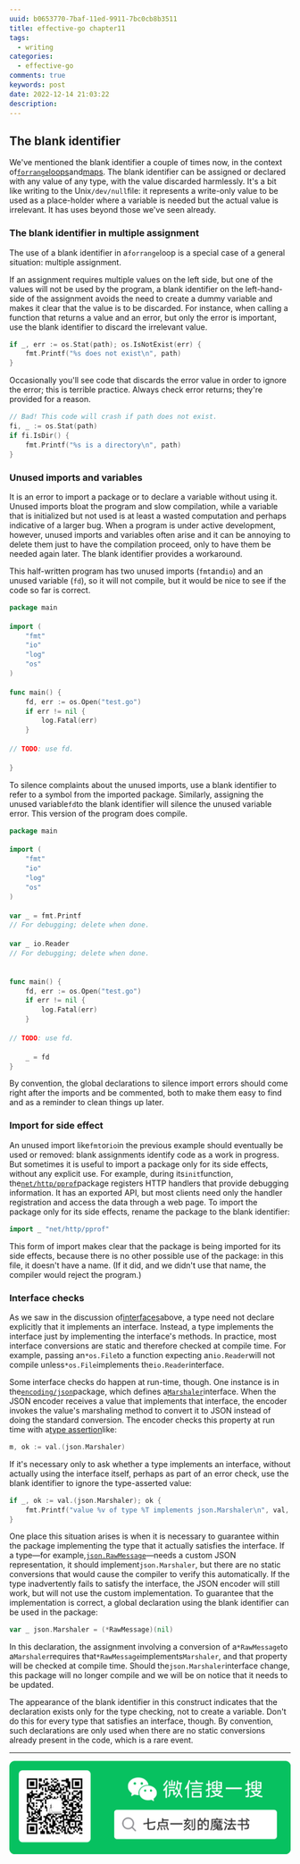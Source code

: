 ```yaml
---
uuid: b0653770-7baf-11ed-9911-7bc0cb8b3511
title: effective-go chapter11
tags:
  - writing
categories:
  - effective-go
comments: true
keywords: post
date: 2022-12-14 21:03:22
description:
---
```


<!--more-->
<!-- 1. 发布前：删除草稿的 uuid -->
<!-- 2. 发布后：补充tag，category -->

## The blank identifier 

We've mentioned the blank identifier a couple of times now, in the context of[`forrange`loops](https://docs.huihoo.com/go/golang.org/doc/effective_go.html#for)and[maps](https://docs.huihoo.com/go/golang.org/doc/effective_go.html#maps). The blank identifier can be assigned or declared with any value of any type, with the value discarded harmlessly. It's a bit like writing to the Unix`/dev/null`file: it represents a write-only value to be used as a place-holder where a variable is needed but the actual value is irrelevant. It has uses beyond those we've seen already.

### The blank identifier in multiple assignment 

The use of a blank identifier in a`forrange`loop is a special case of a general situation: multiple assignment.

If an assignment requires multiple values on the left side, but one of the values will not be used by the program, a blank identifier on the left-hand-side of the assignment avoids the need to create a dummy variable and makes it clear that the value is to be discarded. For instance, when calling a function that returns a value and an error, but only the error is important, use the blank identifier to discard the irrelevant value.

```go
if _, err := os.Stat(path); os.IsNotExist(err) {
	fmt.Printf("%s does not exist\n", path)
}

```

Occasionally you'll see code that discards the error value in order to ignore the error; this is terrible practice. Always check error returns; they're provided for a reason.

```go
// Bad! This code will crash if path does not exist.
fi, _ := os.Stat(path)
if fi.IsDir() {
    fmt.Printf("%s is a directory\n", path)
}

```

### Unused imports and variables 

It is an error to import a package or to declare a variable without using it. Unused imports bloat the program and slow compilation, while a variable that is initialized but not used is at least a wasted computation and perhaps indicative of a larger bug. When a program is under active development, however, unused imports and variables often arise and it can be annoying to delete them just to have the compilation proceed, only to have them be needed again later. The blank identifier provides a workaround.

This half-written program has two unused imports \(`fmt`and`io`\) and an unused variable \(`fd`\), so it will not compile, but it would be nice to see if the code so far is correct.

```go
package main

import (
    "fmt"
    "io"
    "log"
    "os"
)

func main() {
    fd, err := os.Open("test.go")
    if err != nil {
        log.Fatal(err)
    }
    
// TODO: use fd.

}
```

To silence complaints about the unused imports, use a blank identifier to refer to a symbol from the imported package. Similarly, assigning the unused variable`fd`to the blank identifier will silence the unused variable error. This version of the program does compile.

```go
package main

import (
    "fmt"
    "io"
    "log"
    "os"
)

var _ = fmt.Printf 
// For debugging; delete when done.

var _ io.Reader    
// For debugging; delete when done.


func main() {
    fd, err := os.Open("test.go")
    if err != nil {
        log.Fatal(err)
    }
    
// TODO: use fd.

    _ = fd
}
```

By convention, the global declarations to silence import errors should come right after the imports and be commented, both to make them easy to find and as a reminder to clean things up later.

### Import for side effect 

An unused import like`fmt`or`io`in the previous example should eventually be used or removed: blank assignments identify code as a work in progress. But sometimes it is useful to import a package only for its side effects, without any explicit use. For example, during its`init`function, the[`net/http/pprof`](https://docs.huihoo.com/go/golang.org/pkg/net/http/pprof/index.html)package registers HTTP handlers that provide debugging information. It has an exported API, but most clients need only the handler registration and access the data through a web page. To import the package only for its side effects, rename the package to the blank identifier:

```go
import _ "net/http/pprof"

```

This form of import makes clear that the package is being imported for its side effects, because there is no other possible use of the package: in this file, it doesn't have a name. \(If it did, and we didn't use that name, the compiler would reject the program.\)

### Interface checks 

As we saw in the discussion of[interfaces](https://docs.huihoo.com/go/golang.org/doc/effective_go.html#interfaces_and_types)above, a type need not declare explicitly that it implements an interface. Instead, a type implements the interface just by implementing the interface's methods. In practice, most interface conversions are static and therefore checked at compile time. For example, passing an`*os.File`to a function expecting an`io.Reader`will not compile unless`*os.File`implements the`io.Reader`interface.

Some interface checks do happen at run-time, though. One instance is in the[`encoding/json`](https://docs.huihoo.com/go/golang.org/pkg/encoding/json/index.html)package, which defines a[`Marshaler`](https://docs.huihoo.com/go/golang.org/pkg/encoding/json/index.html#Marshaler)interface. When the JSON encoder receives a value that implements that interface, the encoder invokes the value's marshaling method to convert it to JSON instead of doing the standard conversion. The encoder checks this property at run time with a[type assertion](https://docs.huihoo.com/go/golang.org/doc/effective_go.html#interface_conversions)like:

```go
m, ok := val.(json.Marshaler)

```

If it's necessary only to ask whether a type implements an interface, without actually using the interface itself, perhaps as part of an error check, use the blank identifier to ignore the type-asserted value:

```go
if _, ok := val.(json.Marshaler); ok {
    fmt.Printf("value %v of type %T implements json.Marshaler\n", val, val)
}

```

One place this situation arises is when it is necessary to guarantee within the package implementing the type that it actually satisfies the interface. If a type—for example,[`json.RawMessage`](https://docs.huihoo.com/go/golang.org/pkg/encoding/json/index.html#RawMessage)—needs a custom JSON representation, it should implement`json.Marshaler`, but there are no static conversions that would cause the compiler to verify this automatically. If the type inadvertently fails to satisfy the interface, the JSON encoder will still work, but will not use the custom implementation. To guarantee that the implementation is correct, a global declaration using the blank identifier can be used in the package:

```go
var _ json.Marshaler = (*RawMessage)(nil)

```

In this declaration, the assignment involving a conversion of a`*RawMessage`to a`Marshaler`requires that`*RawMessage`implements`Marshaler`, and that property will be checked at compile time. Should the`json.Marshaler`interface change, this package will no longer compile and we will be on notice that it needs to be updated.

The appearance of the blank identifier in this construct indicates that the declaration exists only for the type checking, not to create a variable. Don't do this for every type that satisfies an interface, though. By convention, such declarations are only used when there are no static conversions already present in the code, which is a rare event.

  




---
![20200131220947.png](source/_posts/images/leunggeorge.github.io-image-9.png)
